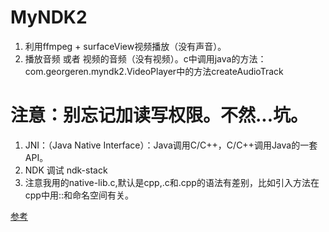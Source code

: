 # MyNDK2
 1. 利用ffmpeg + surfaceView视频播放（没有声音）。
 2. 播放音频 或者 视频的音频（没有视频）。c中调用java的方法：com.georgeren.myndk2.VideoPlayer中的方法createAudioTrack
 
# 注意：别忘记加读写权限。不然...坑。
 1. JNI：（Java Native Interface）：Java调用C/C++，C/C++调用Java的一套API。
 2. NDK 调试 ndk-stack
 3. 注意我用的native-lib.c,默认是cpp,.c和.cpp的语法有差别，比如引入方法在cpp中用::和命名空间有关。
 
[参考](http://www.jianshu.com/p/10406b11552f)